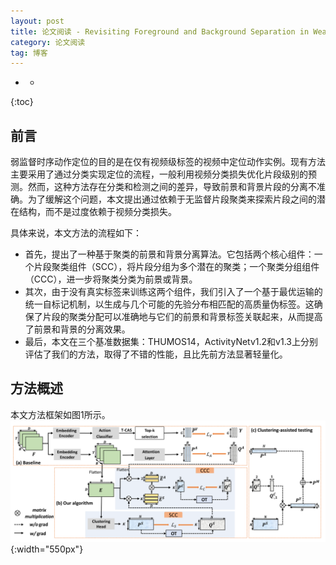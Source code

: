 ```yaml
---
layout: post
title: 论文阅读 - Revisiting Foreground and Background Separation in Weakly-supervised Temporal Action Localization: A Clustering-based Approach
category: 论文阅读
tag: 博客
---
```


- *
{:toc}

## 前言

弱监督时序动作定位的目的是在仅有视频级标签的视频中定位动作实例。现有方法主要采用了通过分类实现定位的流程，一般利用视频分类损失优化片段级别的预测。然而，这种方法存在分类和检测之间的差异，导致前景和背景片段的分离不准确。为了缓解这个问题，本文提出通过依赖于无监督片段聚类来探索片段之间的潜在结构，而不是过度依赖于视频分类损失。

具体来说，本文方法的流程如下：

- 首先，提出了一种基于聚类的前景和背景分离算法。它包括两个核心组件：一个片段聚类组件（SCC），将片段分组为多个潜在的聚类；一个聚类分组组件（CCC），进一步将聚类分类为前景或背景。
- 其次，由于没有真实标签来训练这两个组件，我们引入了一个基于最优运输的统一自标记机制，以生成与几个可能的先验分布相匹配的高质量伪标签。这确保了片段的聚类分配可以准确地与它们的前景和背景标签关联起来，从而提高了前景和背景的分离效果。
- 最后，本文在三个基准数据集：THUMOS14，ActivityNetv1.2和v1.3上分别评估了我们的方法，取得了不错的性能，且比先前方法显著轻量化。

## 方法概述

本文方法框架如图1所示。
![fig1](/images/2024/CASE/fig1.png){:width="550px"}